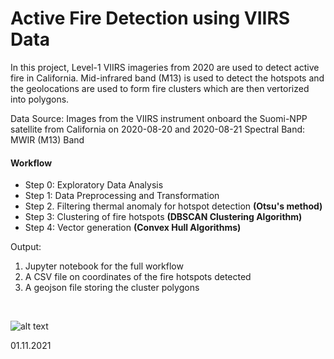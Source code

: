 # **Active Fire Detection using VIIRS Data**

In this project, Level-1 VIIRS imageries from 2020 are used to detect active fire in California. Mid-infrared band (M13) is used to detect the hotspots and the geolocations are used to form fire clusters which are then vertorized into polygons.

Data Source: Images from the VIIRS instrument onboard the Suomi-NPP satellite from California on 2020-08-20 and 2020-08-21 Spectral Band: MWIR (M13) Band

#### **Workflow** 

- Step 0: Exploratory Data Analysis
- Step 1: Data Preprocessing and Transformation
- Step 2. Filtering thermal anomaly for hotspot detection **(Otsu's method)**
- Step 3: Clustering of fire hotspots **(DBSCAN Clustering Algorithm)**
- Step 4: Vector generation **(Convex Hull Algorithms)**

Output: 
1) Jupyter notebook for the full workflow
2) A CSV file on coordinates of the fire hotspots detected
3) A geojson file storing the cluster polygons 

<br>

![alt text](https://github.com/pinkychow1010/machine-learning-project/blob/main/image/fire-cluster.jpg)

01.11.2021
